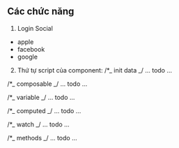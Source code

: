 ## Các chức năng

1. Login Social

- apple
- facebook
- google

2. Thứ tự script của component:
   /\*_ init data _/
   ... todo ...

/\*_ composable _/
... todo ...

/\*_ variable _/
... todo ...

/\*_ computed _/
... todo ...

/\*_ watch _/
... todo ...

/\*_ methods _/
... todo ...
